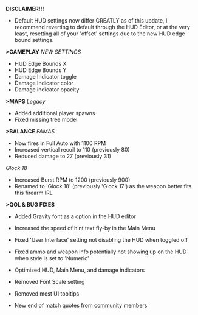 **DISCLAIMER!!!**
- Default HUD settings now differ GREATLY as of this update, I recommend reverting to default through the HUD Editor, or at the very least, resetting all of your 'offset' settings due to the new HUD edge bound settings.

**>GAMEPLAY**
*NEW SETTINGS*
- HUD Edge Bounds X
- HUD Edge Bounds Y
- Damage Indicator toggle
- Damage Indicator color
- Damage indicator opacity

**>MAPS**
*Legacy*
- Added additional player spawns
- Fixed missing tree model

**>BALANCE**
*FAMAS*
- Now fires in Full Auto with 1100 RPM
- Increased vertical recoil to 110 (previously 80)
- Reduced damage to 27 (previously 31)

*Glock 18*
- Increased Burst RPM to 1200 (previously 900)
- Renamed to 'Glock 18' (previously 'Glock 17') as the weapon better fits this firearm IRL

**>QOL & BUG FIXES**
- Added Gravity font as a option in the HUD editor

- Increased the speed of hint text fly-by in the Main Menu

- Fixed 'User Interface' setting not disabling the HUD when toggled off

- Fixed ammo and weapon info potentially not showing up on the HUD when style is set to 'Numeric'

- Optimized HUD, Main Menu, and damage indicators

- Removed Font Scale setting

- Removed most UI tooltips

- New end of match quotes from community members